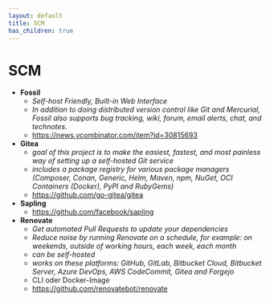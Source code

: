 ```yaml
---
layout: default
title: SCM
has_children: true
---
```


# SCM
- **Fossil**
    - *Self-host Friendly, Built-in Web Interface*
    - *In addition to doing distributed version control like Git and Mercurial, Fossil also supports bug tracking, wiki, forum, email alerts, chat, and technotes.*
    - <https://news.ycombinator.com/item?id=30815693>
- **Gitea**
    - *goal of this project is to make the easiest, fastest, and most painless way of setting up a self-hosted Git service*
    - *includes a package registry for various package managers (Composer, Conan, Generic, Helm, Maven, npm, NuGet, OCI Containers (Docker), PyPI and RubyGems)* 
    - <https://github.com/go-gitea/gitea> 
- **Sapling**
    - <https://github.com/facebook/sapling>   
- **Renovate**
    - *Get automated Pull Requests to update your dependencies*
    - *Reduce noise by running Renovate on a schedule, for example: on weekends, outside of working hours, each week, each month*
    - *can be self-hosted*
    - *works on these platforms: GitHub, GitLab, Bitbucket Cloud, Bitbucket Server, Azure DevOps, AWS CodeCommit, Gitea and Forgejo*
    - CLI oder Docker-Image
    - <https://github.com/renovatebot/renovate>
